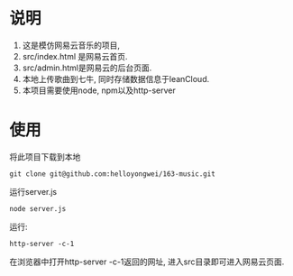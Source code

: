 # 说明
 1. 这是模仿网易云音乐的项目, 
 2. src/index.html 是网易云首页. 
 3. src/admin.html是网易云的后台页面.
 4. 本地上传歌曲到七牛, 同时存储数据信息于leanCloud. 
 5. 本项目需要使用node, npm以及http-server

# 使用
将此项目下载到本地
```
git clone git@github.com:helloyongwei/163-music.git
```

运行server.js
```
node server.js
```

运行:
```
http-server -c-1
```
在浏览器中打开http-server -c-1返回的网址, 进入src目录即可进入网易云页面.
